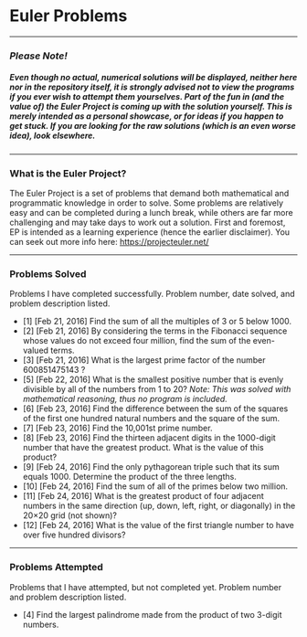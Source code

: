 # Euler Problems
***
### *_Please Note!_*
##### Even though no actual, numerical solutions will be displayed, neither here nor in the repository itself, it is _strongly_ advised not to view the programs if you ever wish to attempt them yourselves. Part of the fun in (and the value of) the Euler Project is coming up with the solution yourself. This is merely intended as a personal showcase, or for ideas if you happen to get stuck. If you are looking for the raw solutions (which is an even worse idea), look elsewhere.
***
### What is the Euler Project?
The Euler Project is a set of problems that demand both mathematical and programmatic knowledge in order to solve. Some problems are relatively easy and can be completed during a lunch break, while others are far more challenging and may take days to work out a solution. First and foremost, EP is intended as a learning experience (hence the earlier disclaimer). You can seek out more info here: https://projecteuler.net/
***
### Problems Solved
Problems I have completed successfully. Problem number, date solved, and problem description listed.
- [1] [Feb 21, 2016] Find the sum of all the multiples of 3 or 5 below 1000.
- [2] [Feb 21, 2016] By considering the terms in the Fibonacci sequence whose values do not exceed four million, find the sum of the even-valued terms.
- [3] [Feb 21, 2016] What is the largest prime factor of the number 600851475143 ?
- [5] [Feb 22, 2016] What is the smallest positive number that is evenly divisible by all of the numbers from 1 to 20? _Note: This was solved with mathematical reasoning, thus no program is included._
- [6] [Feb 23, 2016] Find the difference between the sum of the squares of the first one hundred natural numbers and the square of the sum.
- [7] [Feb 23, 2016] Find the 10,001st prime number.
- [8] [Feb 23, 2016] Find the thirteen adjacent digits in the 1000-digit number that have the greatest product. What is the value of this product?
- [9] [Feb 24, 2016] Find the only pythagorean triple such that its sum equals 1000. Determine the product of the three lengths.
- [10] [Feb 24, 2016] Find the sum of all of the primes below two million.
- [11] [Feb 24, 2016] What is the greatest product of four adjacent numbers in the same direction (up, down, left, right, or diagonally) in the 20×20 grid (not shown)?
- [12] [Feb 24, 2016] What is the value of the first triangle number to have over five hundred divisors?

***
### Problems Attempted
Problems that I have attempted, but not completed yet. Problem number and problem description listed.
- [4] Find the largest palindrome made from the product of two 3-digit numbers.